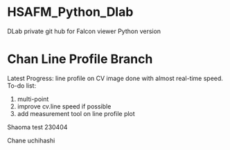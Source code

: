 # HSAFM_Python_Dlab
DLab private git hub for Falcon viewer Python version
# Chan Line Profile Branch
Latest Progress: line profile on CV image done with almost real-time speed.
To-do list:
1. multi-point
2. improve cv.line speed if possible
3. add measurement tool on line profile plot


Shaoma test 230404

Chane uchihashi